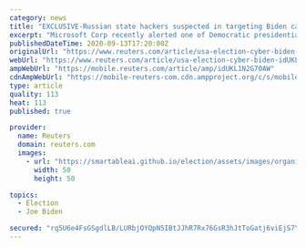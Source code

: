 ```yaml
---
category: news
title: "EXCLUSIVE-Russian state hackers suspected in targeting Biden campaign firm – sources"
excerpt: "Microsoft Corp recently alerted one of Democratic presidential candidate Joe Biden’s main election campaign advisory firms that it had been targeted by suspected Russian state-backed hackers, according to three people briefed on the matter."
publishedDateTime: 2020-09-13T17:20:00Z
originalUrl: "https://www.reuters.com/article/usa-election-cyber-biden-idUKL1N2G70AW"
webUrl: "https://www.reuters.com/article/usa-election-cyber-biden-idUKL1N2G70AW"
ampWebUrl: "https://mobile.reuters.com/article/amp/idUKL1N2G70AW"
cdnAmpWebUrl: "https://mobile-reuters-com.cdn.ampproject.org/c/s/mobile.reuters.com/article/amp/idUKL1N2G70AW"
type: article
quality: 113
heat: 113
published: true

provider:
  name: Reuters
  domain: reuters.com
  images:
    - url: "https://smartableai.github.io/election/assets/images/organizations/reuters.com-50x50.jpg"
      width: 50
      height: 50

topics:
  - Election
  - Joe Biden

secured: "rq5U6e4FsGSgdlLB/LURbjOYQpN5IBtJJhR7Rx76GsR3hJtToGatj6viEjS7YCNy5ZaNCRZSpJytHXYwr55RSFHq5VtfSxmD0T7BQP4fkQIDD1NBZsiffjVFz6cPysK8xGdzLnsQQ0Z/owFNW2Zv79sW/j2fp4TQOwwSUfWdtBOA5T8FdmX8lqmDjTd5iEjMTgx9h3c7WePwe2lYHHVHJ2zB9/TwRjVfxHIbrDr+ZivOssyIUgRYCeSzbaoZlZ/RfIqPJuNxz6PXDteR8cqMOkTKgPJQhpTpH9lhoklTBES82HWepx995f2qtwE7FSE44d5hDwpmwNnq4nl0TWdzt3Y5/5sZs6+QW7VFKEALoP4=;h9ADOyAsoS9xFe+eDGx/ow=="
---
```


